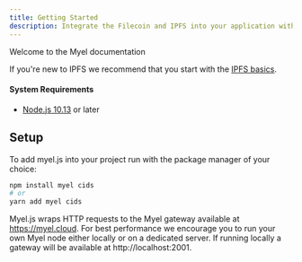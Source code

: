 ```yaml
---
title: Getting Started
description: Integrate the Filecoin and IPFS into your application with the Myel CDN.
---
```


Welcome to the Myel documentation

If you're new to IPFS we recommend that you start with the [IPFS basics](https://docs.ipfs.io/concepts/what-is-ipfs/).

#### System Requirements

- [Node.js 10.13](https://nodejs.org) or later

## Setup

To add myel.js into your project run with the package manager of your choice:

```bash
npm install myel cids
# or
yarn add myel cids
```

Myel.js wraps HTTP requests to the Myel gateway available at https://myel.cloud. For best performance we encourage you to run your own Myel node either locally or on a dedicated server. If running locally a gateway will be available at http://localhost:2001.



